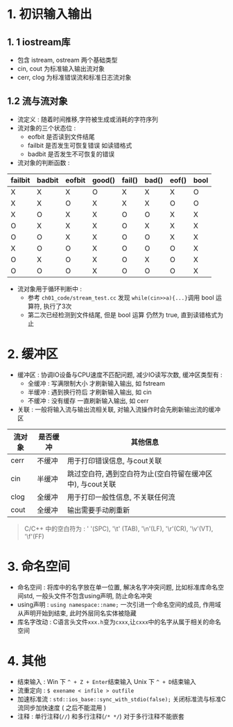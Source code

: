 # 1. 初识输入输出
## 1. 1 iostream库
- 包含 istream, ostream 两个基础类型
- cin, cout 为标准输入输出流对象
- cerr, clog 为标准错误流和标准日志流对象
## 1.2 流与流对象
- 流定义 : 随着时间推移,字符被生成或消耗的字符序列
- 流对象的三个状态位 : 
    - eofbit 是否读到文件结尾
    - failbit 是否发生可恢复错误 如读错格式
    - badbit 是否发生不可恢复的错误
- 流对象的判断函数 : 

| failbit | badbit | eofbit | good() | fail() | bad() | eof() | bool |
|---|---|---|---|---|---|---|---|
| X | X | X | O | X | X | X | O |
| X | X | O | X | X | X | O | O |
| X | O | X | X | O | O | X | X |
| O | X | X | X | O | X | X | X |
| O | O | X | X | O | O | X | X |
| X | O | O | X | O | O | O | X |
| O | X | O | X | O | X | O | X |
| O | O | O | X | O | O | O | X |

- 流对象用于循环判断中 : 
    - 参考 `ch01_code/stream_test.cc` 发现 `while(cin>>a){...}`调用 bool 运算符, 执行了3次
    - 第二次已经检测到文件结尾, 但是 bool 运算 仍然为 true, 直到读错格式为止

# 2. 缓冲区
- 缓冲区 : 协调IO设备与CPU速度不匹配问题, 减少IO读写次数, 缓冲区类型有 : 
	- 全缓冲 : 写满限制大小 才刷新输入输出, 如 fstream
	- 半缓冲 : 遇到换行符后 才刷新输入输出, 如 cin
	- 不缓冲 : 没有缓存 一直刷新输入输出, 如 cerr
- 关联 : 一般将输入流与输出流相关联, 对输入流操作时会先刷新输出流的缓冲区

|流对象|是否缓冲|其他信息|
|---|---|---|
|cerr|不缓冲|用于打印错误信息, 与cout关联|
|cin|半缓冲|跳过空白符, 遇到空白符为止(空白符留在缓冲区中), 与cout关联|
|clog|全缓冲|用于打印一般性信息, 不关联任何流|
|cout|全缓冲|输出需要手动刷重新|

> C/C++ 中的空白符为 :  ' '(SPC), '\t' (TAB), '\n'(LF), '\r'(CR), '\v'(VT), '\f'(FF)

# 3. 命名空间
- 命名空间 : 将库中的名字放在单一位置, 解决名字冲突问题, 比如标准库命名空间std, 一般头文件不包含using声明, 防止命名冲突
- using声明 : `using namespace::name;` 一次引进一个命名空间的成员, 作用域从声明开始到结束, 此时外层同名实体被隐藏
- 库名字改动 : C语言头文件`xxx.h`变为`cxxx`,让`cxxx`中的名字从属于相关的命名空间
# 4. 其他
- 结束输入 : Win 下 `^ + Z + Enter`结束输入 Unix 下 `^ + D`结束输入 
- 流重定向 : `$ exename < infile > outfile` 
- 加速标准流 : `std::ios_base::sync_with_stdio(false);` 关闭标准流与标准C流同步加快速度 ( 之后不能混用 )
- 注释 : 单行注释(`//`) 和多行注释(`/* */`)  对于多行注释不能嵌套